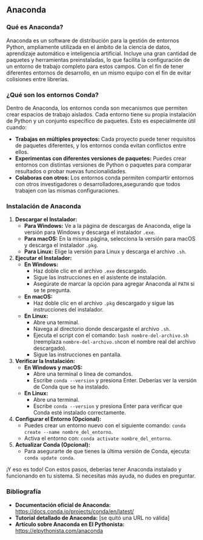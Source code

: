 
## Anaconda

### Qué es Anaconda?

Anaconda es un software de distribución para la gestión de entornos Python, ampliamente utilizada en el ámbito de la ciencia de datos, aprendizaje automático e inteligencia artificial. Incluye una gran cantidad de paquetes y herramientas preinstaladas, lo que facilita la configuración de un entorno de trabajo completo para estos campos. Con el fin de tener diferentes entornos de desarrollo, en un mismo equipo con el fin de evitar colisiones entre librerías.

### ¿Qué son los entornos Conda?

Dentro de Anaconda, los entornos conda son mecanismos que permiten crear espacios de trabajo aislados. Cada entorno tiene su propia instalación de Python y un conjunto específico de paquetes. Esto es especialmente útil cuando:

- **Trabajas en múltiples proyectos:** Cada proyecto puede tener requisitos de paquetes diferentes, y los entornos conda evitan conflictos entre ellos.
- **Experimentas con diferentes versiones de paquetes:** Puedes crear entornos con distintas versiones de Python o paquetes para comparar resultados o probar nuevas funcionalidades.
- **Colaboras con otros:** Los entornos conda permiten compartir entornos con otros investigadores o desarrolladores,asegurando que todos trabajen con las mismas configuraciones.

### Instalación de Anaconda

1. **Descargar el Instalador:**
    - **Para Windows:** Ve a la página de descargas de Anaconda, elige la versión para Windows y descarga el instalador `.exe`.
    - **Para macOS:** En la misma página, selecciona la versión para macOS y descarga el instalador `.pkg`.
    - **Para Linux:** Elige la versión para Linux y descarga el archivo `.sh`.
2. **Ejecutar el Instalador:**
    - **En Windows:**
        - Haz doble clic en el archivo `.exe` descargado.
        - Sigue las instrucciones en el asistente de instalación.
        - Asegúrate de marcar la opción para agregar Anaconda al `PATH` si se te pregunta.
    - **En macOS:**
        - Haz doble clic en el archivo `.pkg` descargado y sigue las instrucciones del instalador.
    - **En Linux:**
        - Abre una terminal.
        - Navega al directorio donde descargaste el archivo `.sh`.
        - Ejecuta el script con el comando: `bash nombre-del-archivo.sh` (reemplaza `nombre-del-archivo.sh`con el nombre real del archivo descargado).
        - Sigue las instrucciones en pantalla.
3. **Verificar la Instalación:**
    - **En Windows y macOS:**
        - Abre una terminal o línea de comandos.
        - Escribe `conda --version` y presiona Enter. Deberías ver la versión de Conda que se ha instalado.
    - **En Linux:**
        - Abre una terminal.
        - Escribe `conda --version` y presiona Enter para verificar que Conda esté instalado correctamente.
4. **Configurar el Entorno (Opcional):**
    - Puedes crear un entorno nuevo con el siguiente comando: `conda create --name nombre_del_entorno`.
    - Activa el entorno con: `conda activate nombre_del_entorno`.
5. **Actualizar Conda (Opcional):**
    - Para asegurarte de que tienes la última versión de Conda, ejecuta: `conda update conda`.

¡Y eso es todo! Con estos pasos, deberías tener Anaconda instalado y funcionando en tu sistema. Si necesitas más ayuda, no dudes en preguntar.

### Bibliografía

- **Documentación oficial de Anaconda:** https://docs.conda.io/projects/conda/en/latest/
- **Tutorial detallado de Anaconda:** [se quitó una URL no válida]
- **Artículo sobre Anaconda en El Pythonista:** https://elpythonista.com/anaconda
